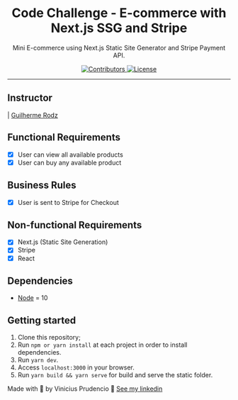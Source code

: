 <h1 align="center">
Code Challenge - E-commerce with Next.js SSG and Stripe
</h1>

<p align="center">Mini E-commerce using Next.js Static Site Generator and Stripe Payment API.</p>

<p align="center">
  <a href="https://github.com/Rocketseat/youtube-challenge-next-stripe/graphs/contributors">
    <img src="https://img.shields.io/github/contributors/rocketseat/youtube-challenge-next-stripe?color=%237159c1&logoColor=%237159c1&style=flat" alt="Contributors">
  </a>
  <a href="https://opensource.org/licenses/MIT">
    <img src="https://img.shields.io/github/license/rocketseat/youtube-challenge-next-stripe?color=%237159c1&logo=mit" alt="License">
  </a>
</p>

<hr>

## Instructor

| [Guilherme Rodz](https://github.com/guilhermerodz)

## Functional Requirements

- [x] User can view all available products
- [x] User can buy any available product

## Business Rules

- [x] User is sent to Stripe for Checkout

## Non-functional Requirements

- [x] Next.js (Static Site Generation)
- [x] Stripe
- [x] React

## Dependencies

- [Node](https://nodejs.org/en/) = 10

## Getting started

1. Clone this repository;<br />
2. Run `npm or yarn install` at each project in order to install dependencies.<br />
3. Run `yarn dev`.<br />
4. Access `localhost:3000` in your browser.<br />
5. Run `yarn build && yarn serve` for build and serve the static folder.<br />


Made with 💜 by Vinicius Prudencio 👋 [See my linkedin](https://www.linkedin.com/in/vinicius-prudencio-64bb99128/)
